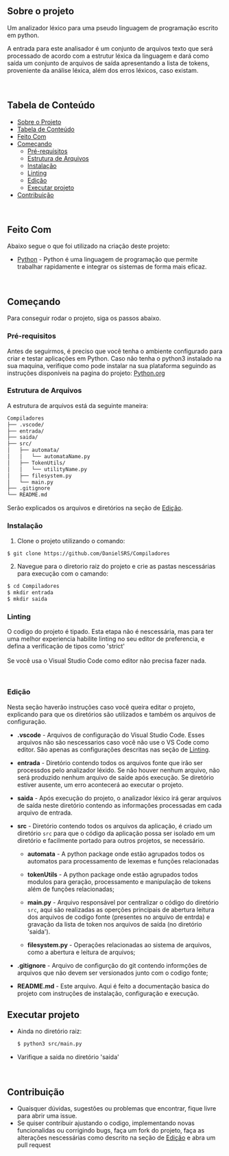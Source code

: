 

<!-- PROJECT LOGO -->
## Sobre o projeto
Um analizador léxico para uma pseudo linguagem de programação escrito em python.

A entrada para este analisador é um conjunto de arquivos texto que será processado de acordo com a estrutur léxica da linguagem e dará como saída um conjunto de arquivos de saída apresentando a lista de tokens, proveniente da análise léxica, além dos erros léxicos, caso existam.
<br />

<br>

<!-- TABLE OF CONTENTS -->

## Tabela de Conteúdo

- [Sobre o Projeto](#sobre-o-projeto)
- [Tabela de Conteúdo](#tabela-de-conte%C3%BAdo)
- [Feito Com](#feito-com)
- [Começando](#come%C3%A7ando)
  - [Pré-requisitos](#pr%C3%A9-requisitos)
  - [Estrutura de Arquivos](#estrutura-de-arquivos)
  - [Instalação](#instala%C3%A7%C3%A3o)
  - [Linting](#edi%C3%A7%C3%A3o)
  - [Edição](#edi%C3%A7%C3%A3o)
  - [Executar projeto](#executar-projeto)
- [Contribuição](#contribui%C3%A7%C3%A3o)

<!-- ABOUT THE PROJECT -->

<br>

## Feito Com

Abaixo segue o que foi utilizado na criação deste projeto:

- [Python](https://www.python.org/) - Python é uma linguagem de programação que permite trabalhar rapidamente
e integrar os sistemas de forma mais eficaz.

<br>

<!-- GETTING STARTED -->

## Começando

Para conseguir rodar o projeto, siga os passos abaixo.

### Pré-requisitos

Antes de seguirmos, é preciso que você tenha o ambiente configurado para criar e testar aplicações em Python. Caso não tenha o python3 instalado na sua maquina, verifique como pode instalar na sua plataforma seguindo as instruções disponíveis na pagina do projeto: [Python.org](https://www.python.org/)

### Estrutura de Arquivos

A estrutura de arquivos está da seguinte maneira:

```bash
Compiladores
├── .vscode/
├── entrada/
├── saida/
├── src/
│   ├── automata/
│   │   └── automataName.py
│   ├── TokenUtils/
│   │   └── utilityName.py
│   ├── filesystem.py
│   └── main.py
├── .gitignore
└── README.md
```

Serão explicados os arquivos e diretórios na seção de [Edição](#edição).

### Instalação

1. Clone o projeto utilizando o comando:

```sh
$ git clone https://github.com/DanielSRS/Compiladores
```

2. Navegue para o diretorio raiz do projeto e crie as pastas nescessárias para execução com o camando:

```sh
$ cd Compiladores
$ mkdir entrada
$ mkdir saida
```

### Linting
O codigo do projeto é tipado. Esta etapa não é nescessária, mas para ter uma melhor experiencia habilite linting no seu editor de preferencia, e defina a verificação de tipos como 'strict'
<br>
<br>
Se você usa o Visual Studio Code como editor não precisa fazer nada.

<br>

### Edição

Nesta seção haverão instruções caso você queira editar o projeto, explicando para que os diretórios são utilizados e também os arquivos de configuração.

- **.vscode** - Arquivos de configuração do Visual Studio Code. Esses arquivos não são nescessarios caso você não use o VS Code como editor. São apenas as configurações descritas nas seção de [Linting](#linting).

- **entrada** - Diretório contendo todos os arquivos fonte que irão ser processdos pelo analizador léxido. Se não houver nenhum arquivo, não será produzido nenhum arquivo de saíde após execução. Se diretório estiver ausente, um erro acontecerá ao executar o projeto.

- **saida** - Após execução do projeto, o analizador léxico irá gerar arquivos de saída neste diretório contendo as informações processadas em cada arquivo de entrada.

- **src** - Diretório contendo todos os arquivos da aplicação, é criado um diretório `src` para que o código da aplicação possa ser isolado em um diretório e facilmente portado para outros projetos, se necessário.

  - **automata** - A python package onde estão agrupados todos os automatos para processamento de lexemas e funções relacionadas

  - **tokenUtils** - A python package onde estão agrupados todos modulos para geração, processamento e manipulação de tokens além de funções relacionadas;

  - **main.py** - Arquivo responsável por centralizar o código do diretório `src`, aqui são realizadas as operções principais de abertura leitura dos arquivos de codigo fonte (presentes no arquivo de entrda) e gravação da lista de token nos arquivos de saída (no diretório 'saida').

  - **filesystem.py** - Operações relacionadas ao sistema de arquivos, como a abertura e leitura de arquivos;


- **.gitignore** - Arquivo de configurção do git contendo informções de arquivos que não devem ser versionados junto com o codigo fonte;

- **README.md** -  Este arquivo. Aqui é feito a documentação basica do projeto com instruções de instalação, configuração e execução.

## Executar projeto

- Ainda no diretório raiz:

  ```sh
  $ python3 src/main.py
  ```
- Varifique a saida no diretório 'saida'

<br>

## Contribuição

- Quaisquer dúvidas, sugestões ou problemas que encontrar, fique livre para abrir uma issue.
- Se quiser contribuir ajustando o codigo, implementando novas funcionalidas ou corrigindo bugs, faça um fork do projeto, faça as alterações nescessárias como descrito na seção de [Edição](#edição) e abra um pull request
